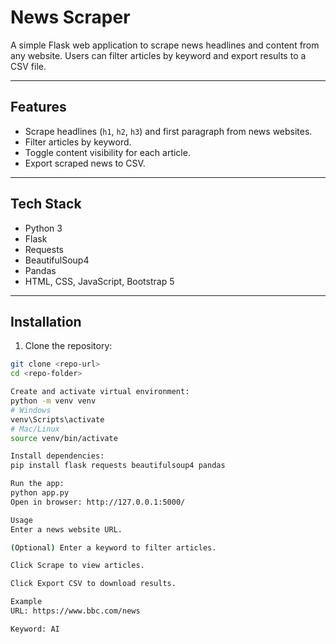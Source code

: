 # News Scraper

A simple Flask web application to scrape news headlines and content from any website. Users can filter articles by keyword and export results to a CSV file.

---

## Features

- Scrape headlines (`h1`, `h2`, `h3`) and first paragraph from news websites.
- Filter articles by keyword.
- Toggle content visibility for each article.
- Export scraped news to CSV.

---

## Tech Stack

- Python 3
- Flask
- Requests
- BeautifulSoup4
- Pandas
- HTML, CSS, JavaScript, Bootstrap 5

---

## Installation

1. Clone the repository:
```bash
git clone <repo-url>
cd <repo-folder>

Create and activate virtual environment:
python -m venv venv
# Windows
venv\Scripts\activate
# Mac/Linux
source venv/bin/activate

Install dependencies:
pip install flask requests beautifulsoup4 pandas

Run the app:
python app.py
Open in browser: http://127.0.0.1:5000/

Usage
Enter a news website URL.

(Optional) Enter a keyword to filter articles.

Click Scrape to view articles.

Click Export CSV to download results.

Example
URL: https://www.bbc.com/news

Keyword: AI